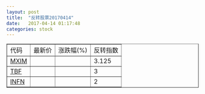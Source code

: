 ```yaml
---
layout: post
title:  "反转股票20170414"
date:   2017-04-14 01:17:48
categories: stock
---
```


<script type="text/javascript">
var stockList = []
stockList.push('gb_mxim');
stockList.push('gb_tbf');
stockList.push('gb_infn');
</script>

<table border="1">
 <tr>
 <td>代码</td>
  <td>最新价</td>
  <td>涨跌幅(%)</td>
 <td>反转指数</td>
</tr>
  <tr id="mxim"><td><a href="http://stock.finance.sina.com.cn/usstock/quotes/MXIM.html" target="_blank">MXIM</a></td><td></td><td></td><td>3.125</td></tr>
  <tr id="tbf"><td><a href="http://stock.finance.sina.com.cn/usstock/quotes/TBF.html" target="_blank">TBF</a></td><td></td><td></td><td>3</td></tr>
  <tr id="infn"><td><a href="http://stock.finance.sina.com.cn/usstock/quotes/INFN.html" target="_blank">INFN</a></td><td></td><td></td><td>2</td></tr>
</table>

